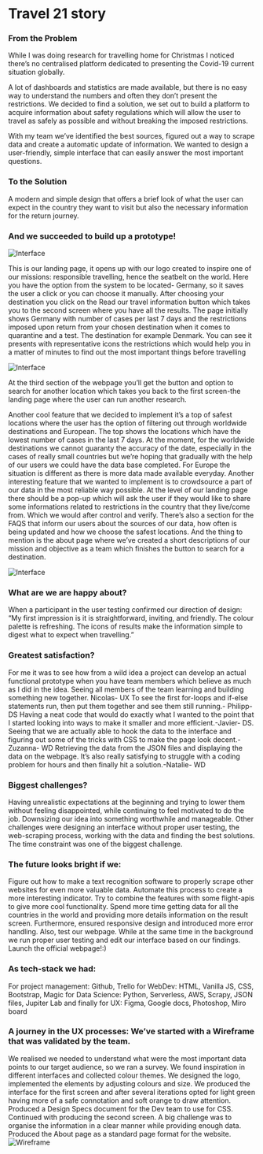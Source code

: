 # Travel 21 story

### From the Problem 
While I was doing research for travelling home for Christmas I noticed there’s no centralised platform dedicated to presenting the Covid-19 current situation globally. 

A lot of dashboards and statistics are made available, but there is no easy way to understand the numbers and often they don’t present the restrictions.
We decided to find a solution, we set out to build a platform to acquire information about safety regulations which will allow the user to travel as safely as possible and without breaking the imposed restrictions.

With my team we’ve identified the best sources, figured out a way to scrape data and create a automatic update of information. We wanted to design a user-friendly, simple interface that can easily answer the most important questions.

### To the Solution
A modern and simple design that offers a brief look of what the user can expect in the country they want to visit but also the necessary information for the return journey.

### And we succeeded to build up a prototype!

![Interface](https://github.com/TechLabs-Berlin/Travel-20/blob/main/UX/Interface/Deliverables/INTERFACE_09_Homepage_2x.png)

This is our landing page, it opens up with our logo created to inspire one of our missions: responsible travelling, hence the seatbelt on the world.
Here you have the option from the system to be located- Germany, so it saves the user a click or you can choose it manually.
After choosing your destination you click on the Read our travel information button which takes you to the second screen where you have all the results.
The page initially shows Germany  with number of cases per last 7 days and the restrictions imposed upon return from your chosen destination when it comes to quarantine and a test. The destination for example Denmark. You can see it presents with representative icons the restrictions which would help you in a matter of minutes to find out the most important things before travelling

![Interface](https://github.com/TechLabs-Berlin/Travel-20/blob/main/UX/Interface/Deliverables/INTERFACE_08_Results_2x.png)

At the third section of the webpage you’ll get the button and option to search for another location which takes you back to the first screen-the landing page where the user can run another research.

Another cool feature that we decided to implement it’s a top of safest locations where the user has the option of filtering out through worldwide destinations and European.  The top shows the locations which have the lowest number of cases in the last 7 days. At the moment, for the worldwide destinations we cannot guaranty the accuracy of the date, especially in the cases of really small countries but we’re hoping that gradually with the help of our users we could have the data base completed. For Europe the situation is different as there is more data made available everyday.
Another interesting feature that we wanted to implement is to crowdsource a part of our data in the most reliable way possible. At the level of our landing page there should be a pop-up which will ask the user if they would like to share some informations related to restrictions in the country that they live/come from. Which we would after control and verify.
There’s also a section for the FAQS that inform our users about the sources of our data, how often is being updated and how we choose the safest locations.
And the thing to mention is the about page where we’ve created a short descriptions of our mission and objective as a team which finishes the button to search for a destination.

![Interface](https://github.com/TechLabs-Berlin/Travel-20/blob/main/UX/Interface/Deliverables/INTERFACE%2008%20About%20Variant%202x.png)

### What are we are happy about?
When a participant in the user testing confirmed our direction of design: “My first impression is it is straightforward, inviting, and friendly. The colour palette is refreshing. The icons of results make the information simple to digest what to expect when travelling.”

### Greatest satisfaction?
For me it was to see how from a wild idea a project can develop an actual functional prototype when you have team members which believe as much as I did in the idea. 
Seeing all members of the team learning and building something new together. Nicolas- UX
To see the first for-loops and if-else statements run, then put them together and see them still running.- Philipp-  DS
Having a neat code that would do exactly what I wanted to the point that I started looking into ways to make it smaller and more efficient.-Javier- DS. Seeing that we are actually able to hook the data to the interface and figuring out some of the tricks with CSS to make the page look decent.-Zuzanna- WD
Retrieving the data from the JSON files and displaying the data on the webpage. It’s also really satisfying to struggle with a coding problem for hours and then finally hit a solution.-Natalie- WD

### Biggest challenges? 
Having unrealistic expectations at the beginning and trying to lower them without feeling disappointed, while continuing to feel motivated to do the job. Downsizing our idea into something worthwhile and manageable. Other challenges were designing an interface without proper user testing, the web-scraping process, working with the data and finding the best solutions. The time constraint was one of the biggest challenge.

### The future looks bright if we:
Figure out how to make a text recognition software to properly scrape other websites for even more valuable data. Automate this process to create a more interesting indicator.
Try to combine the features with some flight-apis to give more cool functionality.
Spend more time getting data for all the countries in the world and providing more details information on the result screen. Furthermore, ensured responsive design and introduced more error handling. Also, test our webpage.
While at the same time in the background we run proper user testing and edit our interface based on our findings.
Launch the official webpage!:)

### As tech-stack we had: 
For project management: Github, Trello for WebDev: HTML, Vanilla JS, CSS, Bootstrap, Magic for Data Science: Python, Serverless, AWS, Scrapy, JSON files, Jupiter Lab and finally for UX: Figma, Google docs, Photoshop, Miro board
### A journey in the UX processes: We’ve started with a Wireframe that was validated by the team. 
We realised we needed to understand what were the most important data points to our target audience, so we ran a survey.
We found inspiration in different interfaces and collected colour themes. We designed the logo, implemented the elements by adjusting colours and size. We produced the interface for the first screen and after  several iterations opted for light green having more of a safe connotation and soft orange to draw attention. 
Produced a Design Specs document for the Dev team to use for CSS. 
Continued with producing the second screen. A big challenge was to organise the information in a clear manner while providing enough data. Produced the About page as a standard page format for the website.
![Wireframe](https://github.com/TechLabs-Berlin/Travel-20/blob/main/UX/Wireframe/Exports/INTERFACE%2001%20Screen%201.png)
